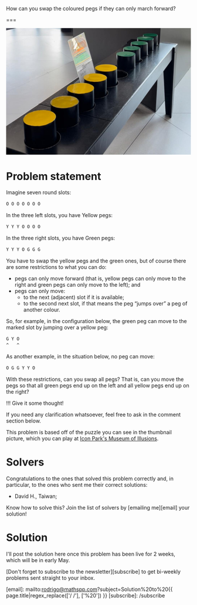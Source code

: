 How can you swap the coloured pegs if they can only march forward?

===

![](thumbnail.png "Photo of the game that inspired this post.")


# Problem statement

Imagine seven round slots:

```txt
O O O O O O O
```

In the three left slots, you have Yellow pegs:

```txt
Y Y Y O O O O
```

In the three right slots, you have Green pegs:

```txt
Y Y Y O G G G
```

You have to swap the yellow pegs and the green ones,
but of course there are some restrictions to what you can do:

 - pegs can only move forward (that is, yellow pegs can only move to the right and green pegs can only move to the left); and
 - pegs can only move:
   - to the next (adjacent) slot if it is available;
   - to the second next slot, if that means the peg “jumps over” a peg of another colour.

So, for example, in the configuration below, the green peg can move to the marked slot by jumping over a yellow peg:

```txt
G Y O
^   ^
```

As another example, in the situation below, no peg can move:

```txt
O G G Y Y O
```

With these restrictions, can you swap all pegs?
That is, can you move the pegs so that all green pegs end up on the left and all yellow pegs end up on the right?

!!! Give it some thought!

If you need any clarification whatsoever, feel free to ask in the comment section below.

This problem is based off of the puzzle you can see in the thumbnail picture,
which you can play at [Icon Park's Museum of Illusions][museum-illusions].


# Solvers

Congratulations to the ones that solved this problem correctly and, in particular, to the ones
who sent me their correct solutions:

 - David H., Taiwan;

Know how to solve this?
Join the list of solvers by [emailing me][email] your solution!


# Solution

I'll post the solution here once this problem has been live for 2 weeks,
which will be in early May.


[Don't forget to subscribe to the newsletter][subscribe] to get bi-weekly
problems sent straight to your inbox.

[email]: mailto:rodrigo@mathspp.com?subject=Solution%20to%20{{ page.title|regex_replace(['/ /'], ['%20']) }}
[subscribe]: /subscribe

[museum-illusions]: https://iconparkorlando.com/attractions/museum-of-illusions-orlando/
